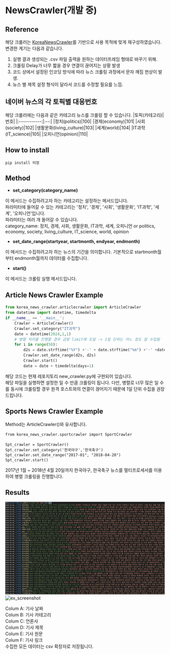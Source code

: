 # NewsCrawler(개발 중)

## Reference
해당 크롤러는 [KoreaNewsCrawler](https://github.com/lumyjuwon/KoreaNewsCrawler)를 기반으로 사용 목적에 맞게 재구성하였습니다.
변경한 계기는 다음과 같습니다.  
  1. 실행 결과 생성되는 .csv 파일 출력을 원하는 데이터프레임 형태로 바꾸기 위해.
  2. 크롤링 Delay가 너무 짧을 경우 연결이 끊어지는 상황 발생
  3. 코드 상에서 설정된 인코딩 방식에 따라 뉴스 크롤링 과정에서 문자 깨짐 현상이 발생.
  4. 뉴스 별 제목 설정 형식이 달라서 코드를 수정할 필요를 느낌.


## 네이버 뉴스의 각 토픽별 대응번호
해당 크롤러애는 다음과 같은 카테고리 뉴스를 크롤링 할 수 있습니다.
|토픽(카테고리)|번호|
|:-----------:|:--:|
|정치(politics)|100|
|경제(economy)|101|
|사회(society)|102|
|생활문화(living_culture)|103|
|세계(world)|104|
|IT과학(IT_science)|105|
|오피니언(opinion)|110|
  
## How to install
    pip install 미정
    
## Method

* **set_category(category_name)**
  
 이 메서드는 수집하려고자 하는 카테고리는 설정하는 메서드입니다.  
 파라미터에 들어갈 수 있는 카테고리는 '정치', '경제', '사회', '생활문화', 'IT과학', '세계', '오피니언'입니다.  
 파라미터는 여러 개 들어갈 수 있습니다.  
 category_name: 정치, 경제, 사회, 생활문화, IT과학, 세계, 오피니언 or politics, economy, society, living_culture, IT_science, world, opinion
  
* **set_date_range(startyear, startmonth, endyear, endmonth)**
  
 이 메서드는 수집하려고자 하는 뉴스의 기간을 의미합니다. 기본적으로 startmonth월부터 endmonth월까지 데이터를 수집합니다.
  
* **start()**
  
 이 메서드는 크롤링 실행 메서드입니다.
  
## Article News Crawler Example
```python
from korea_news_crawler.articlecrawler import ArticleCrawler
from datetime import datetime, timedelta
if __name__ == '__main__':
    Crawler = ArticleCrawler()
    Crawler.set_category("IT과학")
    date = datetime(2024,1,1)
    # 병렬 처리를 진행할 경우 금방 limit에 도달 -> 1일 단위는 어느 정도 잘 수집됨
    for i in range(50):
        d2s = date.strftime("%Y") +'-' + date.strftime("%m") +'-' +date.strftime("%d")
        Crawler.set_date_range(d2s, d2s)
        Crawler.start()
        date = date + timedelta(days=1)
```
  해당 코드는 현재 레포지토리 new_crawler.py에 구현되어 있습니다.  
  해당 파일을 실행하면 설정한 일 수 만큼 크롤링이 됩니다.
  다만, 병렬로 너무 많은 일 수를 동시에 크롤링할 경우 원격 호스트와의 연결이 끊어지기 때문에 1일 단위 수집을 권장드립니다.

## Sports News Crawler Example 
  Method는 ArticleCrawler()와 유사합니다.
```
from korea_news_crawler.sportcrawler import SportCrawler 

Spt_crawler = SportCrawler()
Spt_crawler.set_category('한국야구','한국축구')
Spt_crawler.set_date_range("2017-01", "2018-04-20")
Spt_crawler.start()
```
  2017년 1월 ~ 2018년 4월 20일까지 한국야구, 한국축구 뉴스를 멀티프로세서를 이용하여 병렬 크롤링을 진행합니다.
  
## Results
 ![ex_screenshot](./img/article_result.png)
 ![ex_screenshot](./img/sport_resultimg.PNG)
 
 Colum A: 기사 날짜  
 Colum B: 기사 카테고리  
 Colum C: 언론사  
 Colum D: 기사 제목  
 Colum E: 기사 원문  
 Colum F: 기사 링크  
 수집한 모든 데이터는 csv 확장자로 저장됩니다.
